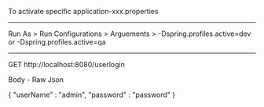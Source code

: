 
To activate specific application-xxx.properties
_________________________________________________
Run As > Run Configurations > Arguements > -Dspring.profiles.active=dev or -Dspring.profiles.active=qa


--------------------------------
GET http://localhost:8080/userlogin

Body - Raw Json

{
	"userName" : "admin",
	"password" : "password"
}


